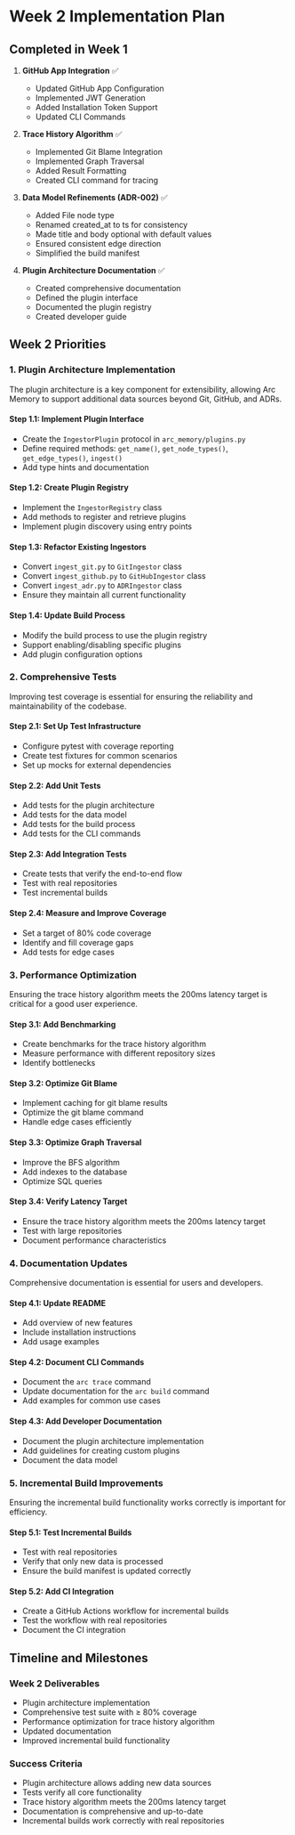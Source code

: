 # Week 2 Implementation Plan

## Completed in Week 1

1. **GitHub App Integration** ✅
   - Updated GitHub App Configuration
   - Implemented JWT Generation
   - Added Installation Token Support
   - Updated CLI Commands

2. **Trace History Algorithm** ✅
   - Implemented Git Blame Integration
   - Implemented Graph Traversal
   - Added Result Formatting
   - Created CLI command for tracing

3. **Data Model Refinements (ADR-002)** ✅
   - Added File node type
   - Renamed created_at to ts for consistency
   - Made title and body optional with default values
   - Ensured consistent edge direction
   - Simplified the build manifest

4. **Plugin Architecture Documentation** ✅
   - Created comprehensive documentation
   - Defined the plugin interface
   - Documented the plugin registry
   - Created developer guide

## Week 2 Priorities

### 1. Plugin Architecture Implementation

The plugin architecture is a key component for extensibility, allowing Arc Memory to support additional data sources beyond Git, GitHub, and ADRs.

#### Step 1.1: Implement Plugin Interface
- Create the `IngestorPlugin` protocol in `arc_memory/plugins.py`
- Define required methods: `get_name()`, `get_node_types()`, `get_edge_types()`, `ingest()`
- Add type hints and documentation

#### Step 1.2: Create Plugin Registry
- Implement the `IngestorRegistry` class
- Add methods to register and retrieve plugins
- Implement plugin discovery using entry points

#### Step 1.3: Refactor Existing Ingestors
- Convert `ingest_git.py` to `GitIngestor` class
- Convert `ingest_github.py` to `GitHubIngestor` class
- Convert `ingest_adr.py` to `ADRIngestor` class
- Ensure they maintain all current functionality

#### Step 1.4: Update Build Process
- Modify the build process to use the plugin registry
- Support enabling/disabling specific plugins
- Add plugin configuration options

### 2. Comprehensive Tests

Improving test coverage is essential for ensuring the reliability and maintainability of the codebase.

#### Step 2.1: Set Up Test Infrastructure
- Configure pytest with coverage reporting
- Create test fixtures for common scenarios
- Set up mocks for external dependencies

#### Step 2.2: Add Unit Tests
- Add tests for the plugin architecture
- Add tests for the data model
- Add tests for the build process
- Add tests for the CLI commands

#### Step 2.3: Add Integration Tests
- Create tests that verify the end-to-end flow
- Test with real repositories
- Test incremental builds

#### Step 2.4: Measure and Improve Coverage
- Set a target of 80% code coverage
- Identify and fill coverage gaps
- Add tests for edge cases

### 3. Performance Optimization

Ensuring the trace history algorithm meets the 200ms latency target is critical for a good user experience.

#### Step 3.1: Add Benchmarking
- Create benchmarks for the trace history algorithm
- Measure performance with different repository sizes
- Identify bottlenecks

#### Step 3.2: Optimize Git Blame
- Implement caching for git blame results
- Optimize the git blame command
- Handle edge cases efficiently

#### Step 3.3: Optimize Graph Traversal
- Improve the BFS algorithm
- Add indexes to the database
- Optimize SQL queries

#### Step 3.4: Verify Latency Target
- Ensure the trace history algorithm meets the 200ms latency target
- Test with large repositories
- Document performance characteristics

### 4. Documentation Updates

Comprehensive documentation is essential for users and developers.

#### Step 4.1: Update README
- Add overview of new features
- Include installation instructions
- Add usage examples

#### Step 4.2: Document CLI Commands
- Document the `arc trace` command
- Update documentation for the `arc build` command
- Add examples for common use cases

#### Step 4.3: Add Developer Documentation
- Document the plugin architecture implementation
- Add guidelines for creating custom plugins
- Document the data model

### 5. Incremental Build Improvements

Ensuring the incremental build functionality works correctly is important for efficiency.

#### Step 5.1: Test Incremental Builds
- Test with real repositories
- Verify that only new data is processed
- Ensure the build manifest is updated correctly

#### Step 5.2: Add CI Integration
- Create a GitHub Actions workflow for incremental builds
- Test the workflow with real repositories
- Document the CI integration

## Timeline and Milestones

### Week 2 Deliverables
- Plugin architecture implementation
- Comprehensive test suite with ≥ 80% coverage
- Performance optimization for trace history algorithm
- Updated documentation
- Improved incremental build functionality

### Success Criteria
- Plugin architecture allows adding new data sources
- Tests verify all core functionality
- Trace history algorithm meets the 200ms latency target
- Documentation is comprehensive and up-to-date
- Incremental builds work correctly with real repositories
